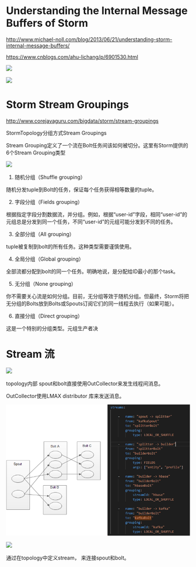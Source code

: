 

# Understanding the Internal Message Buffers of Storm

http://www.michael-noll.com/blog/2013/06/21/understanding-storm-internal-message-buffers/

https://www.cnblogs.com/ahu-lichang/p/6901530.html

![](http://www.michael-noll.com/assets/uploads/storm-internal-message-queues.png)

![](https://images2015.cnblogs.com/blog/1110462/201705/1110462-20170524162219419-1153066999.png)


# Storm Stream Groupings

http://www.corejavaguru.com/bigdata/storm/stream-groupings

StormTopology分组方式Stream Groupings

Stream Grouping定义了一个流在Bolt任务间该如何被切分。这里有Storm提供的6个Stream Grouping类型

![](http://www.corejavaguru.com/assets/images/content/storm-fields-grouping.jpg)

1. 随机分组（Shuffle grouping）

随机分发tuple到Bolt的任务，保证每个任务获得相等数量的tuple。

2. 字段分组（Fields grouping）

根据指定字段分割数据流，并分组。例如，根据“user-id”字段，相同“user-id”的元组总是分发到同一个任务，不同“user-id”的元组可能分发到不同的任务。

3. 全部分组（All grouping）

tuple被复制到bolt的所有任务。这种类型需要谨慎使用。

4. 全局分组（Global grouping）

全部流都分配到bolt的同一个任务。明确地说，是分配给ID最小的那个task。

5. 无分组（None grouping）

你不需要关心流是如何分组。目前，无分组等效于随机分组。但最终，Storm将把无分组的Bolts放到Bolts或Spouts订阅它们的同一线程去执行（如果可能）。

6. 直接分组（Direct grouping）

这是一个特别的分组类型。元组生产者决

# Stream 流

![](http://www.corejavaguru.com/assets/images/content/storm-stream-groupings.png)

 topology内部  spout和bolt直接使用OutCollector来发生线程间消息。
 
 OutCollector使用LMAX distributor 库来发送消息。


![](storm_stream.png)

![](https://docs.cloudera.com/HDPDocuments/HDP3/HDP-3.1.0/developing-storm-applications/how-to/images/SpoutsAndBolts.png)

通过在topology中定义stream， 来连接spout和bolt。  


 
